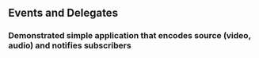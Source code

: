## Events and Delegates

### Demonstrated simple application that encodes source (video, audio) and notifies subscribers